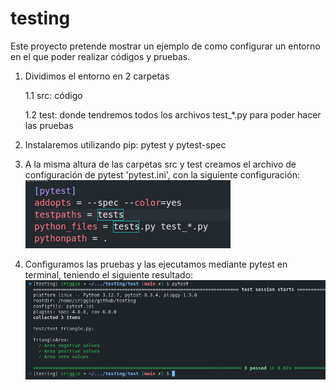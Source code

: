 # testing
Este proyecto pretende mostrar un ejemplo de como configurar un entorno en el que poder realizar códigos y pruebas.

1. Dividimos el entorno en 2 carpetas
   
    1.1 src: código
   
    1.2 test: donde tendremos todos los archivos test_*.py para poder hacer las pruebas

2. Instalaremos utilizando pip: pytest y pytest-spec
3. A la misma altura de las carpetas src y test creamos el archivo de configuración de pytest 'pytest.ini', con la siguiente configuración:
![alt text](images/image.png)
4. Configuramos las pruebas y las ejecutamos mediante pytest en terminal, teniendo el siguiente resultado: 
![alt text](images/image-1.png)

